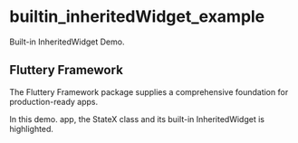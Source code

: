 # builtin_inheritedWidget_example

Built-in InheritedWidget Demo.

## Fluttery Framework 

The Fluttery Framework package supplies a 
comprehensive foundation for production-ready apps.

In this demo. app, the StateX class and 
its built-in InheritedWidget is highlighted.


